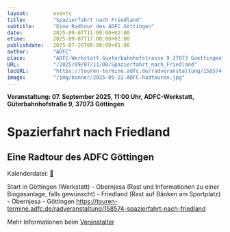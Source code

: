 ```yaml
---
layout:        events
title:         "Spazierfahrt nach Friedland"
subtitle:      "Eine Radtour des ADFC Göttingen"
date:          2025-09-07T11:00:00+02:00
etime:         2025-09-07T17:00:00+02:00
publishdate:   2025-07-26T00:00:00+01:00
author:        "ADFC"
place:         "ADFC-Werkstatt Gueterbahnhofstrasse 9 37073 Goettingen"
URL:           "/2025/09/07/11/00/Spazierfahrt_nach_Friedland"
locURL:        "https://touren-termine.adfc.de/radveranstaltung/158574-spazierfahrt-nach-friedland"
image:         "/img/banner/2025-05-22-ADFC-Radtouren.jpg"
---
```


**Veranstaltung: 07. September 2025, 11:00 Uhr, ADFC-Werkstatt, Güterbahnhofstraße 9, 37073 Göttingen**

Spazierfahrt nach Friedland
===========

Eine Radtour des ADFC Göttingen
-----------


Kalenderdatei: [📆](/ics/2025-09-07_11-00_spazierfahrt_nach_friedland.ics)

Start in Göttingen (Werkstatt) - Obernjesa (Rast und Informationen zu einer Biogasanlage, falls gewünscht) - Friedland (Rast auf Bänken am Sportplatz) - Obernjesa - Göttingen
https://touren-termine.adfc.de/radveranstaltung/158574-spazierfahrt-nach-friedland

Mehr Informationen beim [Veranstalter](https://touren-termine.adfc.de/radveranstaltung/158574-spazierfahrt-nach-friedland)
